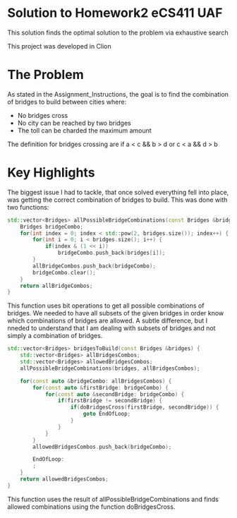 # Solution to Homework2 eCS411 UAF
This solution finds the optimal solution to the problem via exhaustive search

This project was developed in Clion

# The Problem
As stated in the Assignment_Instructions, the goal is to find the combination of 
bridges to build between cities where:
* No bridges cross
* No city can be reached by two bridges
* The toll can be charded the maximum amount

The definition for bridges crossing are if a < c && b > d or c < a && d > b

# Key Highlights
The biggest issue I had to tackle, that once solved everything fell into place, 
was getting the correct combination of bridges to build.
This was done with two functions:
```c++
std::vector<Bridges> allPossibleBridgeCombinations(const Bridges &bridges, std::vector<Bridges> &allBridgeCombos) {
    Bridges bridgeCombo;
    for(int index = 0; index < std::pow(2, bridges.size()); index++) {
        for(int i = 0; i < bridges.size(); i++) {
            if(index & (1 << i))
                bridgeCombo.push_back(bridges[i]);
        }
        allBridgeCombos.push_back(bridgeCombo);
        bridgeCombo.clear();
    }
    return allBridgeCombos;
}
```
This function uses bit operations to get all possible combinations of bridges. We needed to have all subsets of the 
given bridges in order know which combinations of bridges are allowed. A subtle difference, but I nneded to understand 
that I am dealing with subsets of bridges and not simply a combination of bridges.

```c++
std::vector<Bridges> bridgesToBuild(const Bridges &bridges) {
    std::vector<Bridges> allBridgesCombos;
    std::vector<Bridges> allowedBridgesCombos;
    allPossibleBridgeCombinations(bridges, allBridgesCombos);

    for(const auto &bridgeCombo: allBridgesCombos) {
        for(const auto &firstBridge: bridgeCombo) {
            for(const auto &secondBridge: bridgeCombo) {
                if(firstBridge != secondBridge) {
                    if(doBridgesCross(firstBridge, secondBridge)) {
                        goto EndOfLoop;
                    }
                }
            }
        }
        allowedBridgesCombos.push_back(bridgeCombo);

        EndOfLoop:
        ;
    }
    return allowedBridgesCombos;
}
```
This function uses the result of allPossibleBridgeCombinations and finds allowed combinations using the function doBridgesCross.

